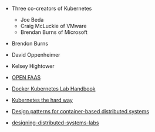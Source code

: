* Three co-creators of Kubernetes 
  * Joe Beda 
  * Craig McLuckie of VMware
  * Brendan Burns of Microsoft
* Brendon Burns
* David Oppenheimer
* Kelsey Hightower

* [OPEN FAAS](https://github.com/openfaas/workshop)
* [Docker Kubernetes Lab Handbook](https://docker-k8s-lab.readthedocs.io/en/latest/)
* [Kubernetes the hard way](https://github.com/kelseyhightower/kubernetes-the-hard-way)
* [Design patterns for container-based distributed systems](https://www.usenix.org/system/files/conference/hotcloud16/hotcloud16_burns.pdf)
* [designing-distributed-systems-labs](https://github.com/brendandburns/designing-distributed-systems-labs)
